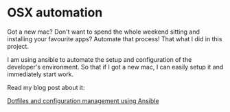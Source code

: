# OSX automation

Got a new mac? Don't want to spend the whole weekend sitting and installing your favourite apps? Automate that process! That what I did in this project.

I am using ansible to automate the setup and configuration of the developer's environment. So that if I got a new mac, I can easily setup it and immediately start work.

Read my blog post about it:

[Dotfiles and configuration management using Ansible](https://alehatsman.com/post/dotfiles_and_configuration_management_using_ansible.html)
